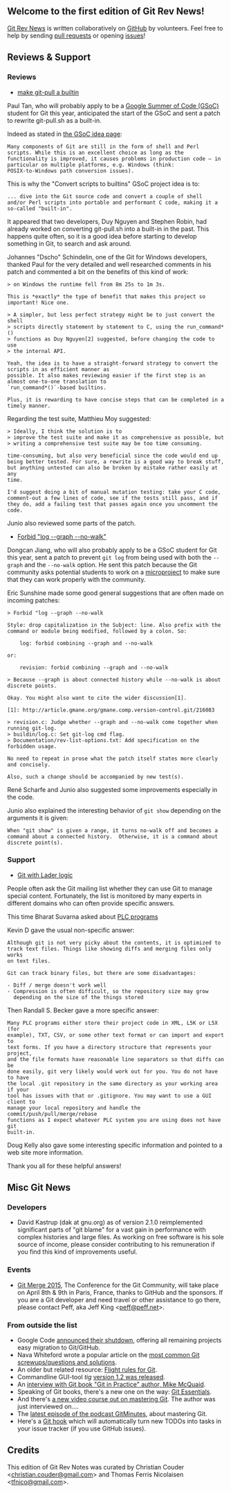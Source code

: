 
## Welcome to the first edition of Git Rev News!

[Git Rev News](http://git.github.io/rev_news/rev_news.html) is written
collaboratively on [GitHub](https://github.com/git/git.github.io) by
volunteers. Feel free to help by sending [pull
requests](https://github.com/git/git.github.io/pulls) or opening
[issues](https://github.com/git/git.github.io/issues)!

## Reviews & Support

### Reviews

* [make git-pull a builtin](http://thread.gmane.org/gmane.comp.version-control.git/265628/)

Paul Tan, who will probably apply to be a [Google Summer of Code
(GSoC)](https://developers.google.com/open-source/soc/) student for
Git this year, anticipated the start of the GSoC and sent a patch to
rewrite git-pull.sh as a built-in.

Indeed as stated in [the GSoC idea
page](http://git.github.io/SoC-2015-Ideas.html):

```
Many components of Git are still in the form of shell and Perl
scripts. While this is an excellent choice as long as the
functionality is improved, it causes problems in production code – in
particular on multiple platforms, e.g. Windows (think:
POSIX-to-Windows path conversion issues).
```

This is why the "Convert scripts to builtins" GSoC project idea is to:

```
... dive into the Git source code and convert a couple of shell
and/or Perl scripts into portable and performant C code, making it a
so-called "built-in".
```

It appeared that two developers, Duy Nguyen and Stephen Robin, had
already worked on converting git-pull.sh into a built-in in the
past. This happens quite often, so it is a good idea before starting
to develop something in Git, to search and ask around.

Johannes "Dscho" Schindelin, one of the Git for Windows developers, 
thanked Paul for the very detailed and well researched comments in 
his patch and commented a bit on the benefits of this kind of work:

```
> on Windows the runtime fell from 8m 25s to 1m 3s.

This is *exactly* the type of benefit that makes this project so important! Nice one.

> A simpler, but less perfect strategy might be to just convert the shell
> scripts directly statement by statement to C, using the run_command*()
> functions as Duy Nguyen[2] suggested, before changing the code to use
> the internal API.

Yeah, the idea is to have a straight-forward strategy to convert the scripts in as efficient manner as
possible. It also makes reviewing easier if the first step is an almost one-to-one translation to
`run_command*()`-based builtins.

Plus, it is rewarding to have concise steps that can be completed in a timely manner.
```

Regarding the test suite, Matthieu Moy suggested:

```
> Ideally, I think the solution is to
> improve the test suite and make it as comprehensive as possible, but
> writing a comprehensive test suite may be too time consuming.

time-consuming, but also very beneficial since the code would end up
being better tested. For sure, a rewrite is a good way to break stuff,
but anything untested can also be broken by mistake rather easily at any
time.

I'd suggest doing a bit of manual mutation testing: take your C code,
comment-out a few lines of code, see if the tests still pass, and if
they do, add a failing test that passes again once you uncomment the
code.
```

Junio also reviewed some parts of the patch.

* [Forbid "log --graph --no-walk"](http://thread.gmane.org/gmane.comp.version-control.git/264899/)

Dongcan Jiang, who will also probably apply to be a GSoC student for
Git this year, sent a patch to prevent `git log` from being used with both
the `--graph` and the `--no-walk` option. He sent this patch because
the Git community asks potential students to work on a
[microproject](http://git.github.io/SoC-2015-Microprojects.html) to
make sure that they can work properly with the community.

Eric Sunshine made some good general suggestions that are often made
on incoming patches:

```
> Forbid "log --graph --no-walk

Style: drop capitalization in the Subject: line. Also prefix with the
command or module being modified, followed by a colon. So:

    log: forbid combining --graph and --no-walk

or:

    revision: forbid combining --graph and --no-walk

> Because --graph is about connected history while --no-walk is about discrete points.

Okay. You might also want to cite the wider discussion[1].

[1]: http://article.gmane.org/gmane.comp.version-control.git/216083

> revision.c: Judge whether --graph and --no-walk come together when running git-log.
> buildin/log.c: Set git-log cmd flag.
> Documentation/rev-list-options.txt: Add specification on the forbidden usage.

No need to repeat in prose what the patch itself states more clearly
and concisely.

Also, such a change should be accompanied by new test(s).
```

René Scharfe and Junio also suggested some improvements especially in the code.

Junio also explained the interesting behavior of `git show` depending
on the arguments it is given:

```
When "git show" is given a range, it turns no-walk off and becomes a
command about a connected history.  Otherwise, it is a command about
discrete point(s).
```

### Support

* [Git with Lader logic](http://thread.gmane.org/gmane.comp.version-control.git/265679/)
 
People often ask the Git mailing list whether they can use Git to manage
special content. Fortunately, the list is monitored by many experts in different
domains who can often provide specific answers.

This time Bharat Suvarna asked about [PLC
programs](http://en.wikipedia.org/wiki/Programmable_logic_controller)

Kevin D gave the usual non-specific answer:

```
Although git is not very picky about the contents, it is optimized to
track text files. Things like showing diffs and merging files only works
on text files.

Git can track binary files, but there are some disadvantages:

- Diff / merge doesn't work well
- Compression is often difficult, so the repository size may grow
  depending on the size of the things stored
```

Then Randall S. Becker gave a more specific answer:

```
Many PLC programs either store their project code in XML, L5K or L5X (for
example), TXT, CSV, or some other text format or can import and export to
text forms. If you have a directory structure that represents your project,
and the file formats have reasonable line separators so that diffs can be
done easily, git very likely would work out for you. You do not have to have
the local .git repository in the same directory as your working area if your
tool has issues with that or .gitignore. You may want to use a GUI client to
manage your local repository and handle the commit/push/pull/merge/rebase
functions as I expect whatever PLC system you are using does not have git
built-in.
```

Doug Kelly also gave some interesting specific information and pointed to a
web site more information.

Thank you all for these helpful answers!

## Misc Git News

### Developers

* David Kastrup (dak at gnu.org) as of version 2.1.0 reimplemented significant
parts of "git blame" for a vast gain in performance with complex
histories and large files. As working on free software is his sole
source of income, please consider contributing to his remuneration if
you find this kind of improvements useful.

### Events

* [Git Merge 2015](http://git-merge.com/), The Conference for the Git
Community, will take place on April 8th & 9th in Paris, France, thanks
to GitHub and the sponsors. If you are a Git developer and need travel 
or other assistance to go there, please contact Peff, aka
Jeff King &lt;<peff@peff.net>&gt;.

### From outside the list

* Google Code [announced their shutdown](http://google-opensource.blogspot.de/2015/03/farewell-to-google-code.html), offering all remaining projects easy migration to Git/GitHub. 
* Nava Whiteford wrote a popular article on the [most common Git screwups/questions and solutions](http://41j.com/blog/2015/02/common-git-screwupsquestions-solutions/).
* An older but related resource: [Flight rules for Git](https://github.com/k88hudson/git-flight-rules). 
* Commandline GUI-tool *tig* [version 1.2 was  released](http://article.gmane.org/gmane.comp.version-control.git/265298).
* An [interview with Git book "Git in Practice" author, Mike McQuaid](http://www.infoq.com/articles/interview-Mike-McQuaid-git-practice).
* Speaking of Git books, there's  a new one on the way: [Git Essentials](https://www.packtpub.com/application-development/git-essentials).
* And there's [a new video course out on mastering Git](https://www.packtpub.com/application-development/mastering-git-video). The author was just interviewed on....
* The [latest episode of the podcast  GitMinutes](http://episodes.gitminutes.com/2015/03/gitminutes-33-thom-parkin-on-mastering.html), about mastering Git.
* Here's a [Git hook](https://github.com/naholyr/github-todos/wiki/Full-presentation) which will automatically turn new TODOs into tasks in your issue tracker (if you use GitHub issues).

## Credits

This edition of Git Rev Notes was curated by Christian Couder &lt;<christian.couder@gmail.com>&gt; and Thomas Ferris Nicolaisen &lt;<tfnico@gmail.com>&gt;.
